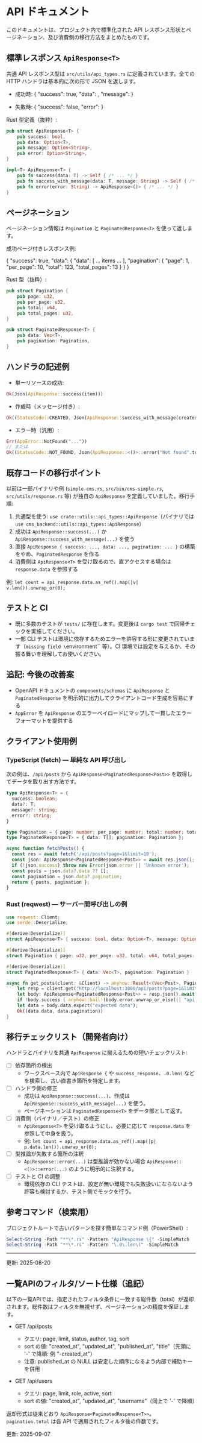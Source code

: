 # API ドキュメント

このドキュメントは、プロジェクト内で標準化された API レスポンス形状とページネーション、及び消費側の移行方法をまとめたものです。

## 標準レスポンス `ApiResponse<T>`
共通 API レスポンス型は `src/utils/api_types.rs` に定義されています。全ての HTTP ハンドラは基本的に次の形で JSON を返します。

- 成功時:
  {
    "success": true,
    "data": <T>,
    "message": <optional string>
  }

- 失敗時:
  {
    "success": false,
    "error": <string>
  }

Rust 型定義（抜粋）:

```rust
pub struct ApiResponse<T> {
    pub success: bool,
    pub data: Option<T>,
    pub message: Option<String>,
    pub error: Option<String>,
}

impl<T> ApiResponse<T> {
    pub fn success(data: T) -> Self { /* ... */ }
    pub fn success_with_message(data: T, message: String) -> Self { /* ... */ }
    pub fn error(error: String) -> ApiResponse<()> { /* ... */ }
}
```

## ページネーション
ページネーション情報は `Pagination` と `PaginatedResponse<T>` を使って返します。

成功ページ付きレスポンス例:

{
  "success": true,
  "data": {
    "data": [ ... items ... ],
    "pagination": { "page": 1, "per_page": 10, "total": 123, "total_pages": 13 }
  }
}

Rust 型（抜粋）:

```rust
pub struct Pagination {
    pub page: u32,
    pub per_page: u32,
    pub total: u64,
    pub total_pages: u32,
}

pub struct PaginatedResponse<T> {
    pub data: Vec<T>,
    pub pagination: Pagination,
}
```

## ハンドラの記述例
- 単一リソースの成功:

```rust
Ok(Json(ApiResponse::success(item)))
```

- 作成時（メッセージ付き）:

```rust
Ok((StatusCode::CREATED, Json(ApiResponse::success_with_message(created, "Created".to_string()))))
```

- エラー時（汎用）:

```rust
Err(AppError::NotFound("..."))
// または
Ok((StatusCode::NOT_FOUND, Json(ApiResponse::<()>::error("Not found".to_string()))))
```

## 既存コードの移行ポイント
以前は一部バイナリや例 (`simple-cms.rs`, `src/bin/cms-simple.rs`, `src/utils/response.rs` 等) が独自の `ApiResponse` を定義していました。移行手順:

1. 共通型を使う: `use crate::utils::api_types::ApiResponse`（バイナリでは `use cms_backend::utils::api_types::ApiResponse`）
2. 成功は `ApiResponse::success(...)` か `ApiResponse::success_with_message(...)` を使う
3. 直接 `ApiResponse { success: ..., data: ..., pagination: ... }` の構築をやめ、`PaginatedResponse` を作る
4. 消費側は `ApiResponse<T>` を受け取るので、直アクセスする場合は `response.data` を参照する

例: `let count = api_response.data.as_ref().map(|v| v.len()).unwrap_or(0);`

## テストと CI
- 既に多数のテストが `tests/` に存在します。変更後は `cargo test` で回帰チェックを実施してください。
- 一部 CLI テストは環境に依存するためエラーを許容する形に変更されています（`missing field \`environment\`` 等）。CI 環境では設定を与えるか、その振る舞いを理解してお使いください。

## 追記: 今後の改善案
- OpenAPI ドキュメントの `components/schemas` に `ApiResponse` と `PaginatedResponse` を明示的に出力してクライアントコード生成を容易にする
- `AppError` を `ApiResponse` のエラーペイロードにマップして一貫したエラーフォーマットを提供する

## クライアント使用例

### TypeScript (fetch) — 単純な API 呼び出し

次の例は、`/api/posts` から `ApiResponse<PaginatedResponse<Post>>` を取得してデータを取り出す方法です。

```ts
type ApiResponse<T> = {
  success: boolean;
  data?: T;
  message?: string;
  error?: string;
}

type Pagination = { page: number; per_page: number; total: number; total_pages: number };
type PaginatedResponse<T> = { data: T[]; pagination: Pagination };

async function fetchPosts() {
  const res = await fetch('/api/posts?page=1&limit=10');
  const json: ApiResponse<PaginatedResponse<Post>> = await res.json();
  if (!json.success) throw new Error(json.error || 'Unknown error');
  const posts = json.data?.data ?? [];
  const pagination = json.data?.pagination;
  return { posts, pagination };
}
```

### Rust (reqwest) — サーバー間呼び出しの例

```rust
use reqwest::Client;
use serde::Deserialize;

#[derive(Deserialize)]
struct ApiResponse<T> { success: bool, data: Option<T>, message: Option<String>, error: Option<String> }

#[derive(Deserialize)]
struct Pagination { page: u32, per_page: u32, total: u64, total_pages: u32 }

#[derive(Deserialize)]
struct PaginatedResponse<T> { data: Vec<T>, pagination: Pagination }

async fn get_posts(client: &Client) -> anyhow::Result<(Vec<Post>, Pagination)> {
    let resp = client.get("http://localhost:3000/api/posts?page=1&limit=10").send().await?;
    let body: ApiResponse<PaginatedResponse<Post>> = resp.json().await?;
    if !body.success { anyhow::bail!(body.error.unwrap_or_else(|| "api error".to_string())); }
    let data = body.data.expect("expected data");
    Ok((data.data, data.pagination))
}
```

## 移行チェックリスト（開発者向け）
ハンドラとバイナリを共通 `ApiResponse` に揃えるための短いチェックリスト:

- [ ] 依存箇所の検出
  - ワークスペース内で `ApiResponse {` や `success_response`、`.0.len(` などを検索し、古い直書き箇所を特定します。
- [ ] ハンドラ側の修正
  - 成功は `ApiResponse::success(...)`、作成は `ApiResponse::success_with_message(...)` を使う。
  - ページネーションは `PaginatedResponse<T>` をデータ部として返す。
- [ ] 消費側（バイナリ／テスト）の修正
  - `ApiResponse<T>` を受け取るようにし、必要に応じて `response.data` を参照して中身を扱う。
  - 例: `let count = api_response.data.as_ref().map(|p| p.data.len()).unwrap_or(0);`
- [ ] 型推論が失敗する箇所の注釈
  - `ApiResponse::error(...)` は型推論が効かない場合 `ApiResponse::<()>::error(...)` のように明示的に注釈する。
- [ ] テストと CI の調整
  - 環境依存の CLI テストは、設定が無い環境でも失敗扱いにならないよう許容も検討するか、テスト側でモックを行う。

## 参考コマンド（検索用）
プロジェクトルートで古いパターンを探す簡単なコマンド例（PowerShell）:

```powershell
Select-String -Path "**\*.rs" -Pattern "ApiResponse \{" -SimpleMatch
Select-String -Path "**\*.rs" -Pattern "\.0\.len\(" -SimpleMatch
```

---
更新: 2025-08-20

## 一覧APIのフィルタ/ソート仕様（追記）

以下の一覧APIでは、指定されたフィルタ条件に一致する総件数（total）が返却されます。総件数はフィルタを無視せず、ページネーションの精度を保証します。

- GET /api/posts
  - クエリ: page, limit, status, author, tag, sort
  - sort の値: "created_at", "updated_at", "published_at", "title"（先頭に '-' で降順: 例 "-created_at"）
  - 注意: published_at の NULL は安定した順序になるよう内部で補助キーを併用

- GET /api/users
  - クエリ: page, limit, role, active, sort
  - sort の値: "created_at", "updated_at", "username"（同上で '-' で降順）

返却形式は従来どおり `ApiResponse<PaginatedResponse<T>>`。`pagination.total` は各 API で適用されたフィルタ後の件数です。

更新: 2025-09-07
